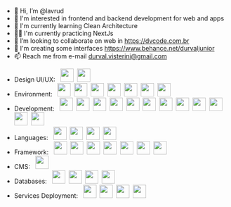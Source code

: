 - 👋 Hi, I’m @lavrud
- 👀 I'm interested in frontend and backend development for web and apps
- 🌱 I'm currently learning Clean Architecture
- 💪🏻 I'm currently practicing NextJs
- 💞️ I’m looking to collaborate on web in https://dvcode.com.br
- 🎨 I'm creating some interfaces https://www.behance.net/durvaljunior
- 📫 Reach me from e-mail durval.visterini@gmail.com
<!---
lavrud/lavrud is a ✨ special ✨ repository because its `README.md` (this file) appears on your GitHub profile.
You can click the Preview link to take a look at your changes.
--->
<!--<div align="left">
  <img height="180em" src="https://github-readme-stats.vercel.app/api/top-langs/?username=lavrud&layout=compact&langs_count=12&hide_border=enabled&theme=tokyonight"/>
  <img height="180em" src="https://github-readme-stats.vercel.app/api?username=lavrud&layout=compact&show_icons=true&hide_border=enable&include_all_commits=true&count_private=true&theme=tokyonight"/>
</div>-->

  * Design UI/UX: &nbsp;
  <img height="30em" src="https://cdn.jsdelivr.net/gh/devicons/devicon/icons/figma/figma-original.svg" />&nbsp;
  <img height="30em" src="https://cdn.jsdelivr.net/gh/devicons/devicon/icons/xd/xd-plain.svg" />&nbsp;
  * Environment: &nbsp;
  <img height="30em" src="https://cdn.jsdelivr.net/gh/devicons/devicon/icons/vscode/vscode-original.svg" />&nbsp;
  <img height="30em" src="https://cdn.jsdelivr.net/gh/devicons/devicon/icons/ubuntu/ubuntu-original.svg" />&nbsp;
  <img height="30em" src="https://cdn.jsdelivr.net/gh/devicons/devicon/icons/npm/npm-original-wordmark.svg" />&nbsp;
  <img height="30em" src="https://cdn.jsdelivr.net/gh/devicons/devicon/icons/yarn/yarn-original.svg" />&nbsp;
  <img height="30em" src="https://cdn.jsdelivr.net/gh/devicons/devicon/icons/git/git-plain.svg" />&nbsp;
  <img height="30em" src="https://cdn.jsdelivr.net/gh/devicons/devicon/icons/docker/docker-original.svg" />&nbsp;
  <img height="30em" src="https://cdn.jsdelivr.net/gh/devicons/devicon@latest/icons/kubernetes/kubernetes-original.svg" />&nbsp;
  * Development: &nbsp;
  <img height="30em" src="https://cdn.jsdelivr.net/gh/devicons/devicon/icons/sass/sass-original.svg" />&nbsp;
  <img height="30em" src="https://cdn.jsdelivr.net/gh/devicons/devicon/icons/gulp/gulp-plain.svg" />&nbsp;
  <img height="30em" src="https://cdn.jsdelivr.net/gh/devicons/devicon/icons/composer/composer-original.svg" />&nbsp;
  <img height="30em" src="https://cdn.jsdelivr.net/gh/devicons/devicon/icons/html5/html5-original.svg" />&nbsp;
  <img height="30em" src="https://cdn.jsdelivr.net/gh/devicons/devicon/icons/css3/css3-original.svg" />&nbsp;
  <img height="30em" src="https://cdn.jsdelivr.net/gh/devicons/devicon/icons/react/react-original-wordmark.svg" />&nbsp;
  <img height="30em" src="https://cdn.jsdelivr.net/gh/devicons/devicon@latest/icons/vuejs/vuejs-original.svg" />&nbsp;
  <img height="30em" src="https://cdn.jsdelivr.net/gh/devicons/devicon@latest/icons/angular/angular-original.svg" />&nbsp;
  <img height="30em" src="https://cdn.jsdelivr.net/gh/devicons/devicon/icons/webpack/webpack-original.svg" />&nbsp;
  <img height="30em" src="https://cdn.jsdelivr.net/gh/devicons/devicon/icons/jquery/jquery-plain.svg" />&nbsp;
  <img height="30em" src="https://cdn.jsdelivr.net/gh/devicons/devicon/icons/jamstack/jamstack-original.svg" />&nbsp;
  <img height="30em" src="https://cdn.jsdelivr.net/gh/devicons/devicon/icons/graphql/graphql-plain.svg" />&nbsp;
  * Languages: &nbsp;
  <img height="30em" src="https://cdn.jsdelivr.net/gh/devicons/devicon/icons/csharp/csharp-original.svg" />&nbsp;
  <img height="30em" src="https://cdn.jsdelivr.net/gh/devicons/devicon/icons/javascript/javascript-original.svg" />&nbsp;
  <img height="30em" src="https://cdn.jsdelivr.net/gh/devicons/devicon/icons/typescript/typescript-original.svg" />&nbsp; 
  <img height="30em" src="https://cdn.jsdelivr.net/gh/devicons/devicon/icons/php/php-original.svg" />&nbsp;
  * Framework: &nbsp;
  <img height="30em" src="https://cdn.jsdelivr.net/gh/devicons/devicon/icons/dotnetcore/dotnetcore-original.svg" />&nbsp;
  <img height="30em" src="https://cdn.jsdelivr.net/gh/devicons/devicon/icons/bootstrap/bootstrap-original.svg" />&nbsp;
  <img height="30em" src="https://cdn.jsdelivr.net/gh/devicons/devicon/icons/tailwindcss/tailwindcss-original.svg" />&nbsp;
  <img height="30em" src="https://cdn.jsdelivr.net/gh/devicons/devicon/icons/nodejs/nodejs-original.svg" />&nbsp;
  <img height="30em" src="https://cdn.jsdelivr.net/gh/devicons/devicon/icons/nestjs/nestjs-original.svg" />&nbsp;
  <img height="30em" src="https://cdn.jsdelivr.net/gh/devicons/devicon/icons/nextjs/nextjs-original.svg" />&nbsp; 
  <img height="30em" src="https://cdn.jsdelivr.net/gh/devicons/devicon@latest/icons/express/express-original.svg" />&nbsp;
  * CMS: &nbsp;
  <img height="30em" src="https://cdn.jsdelivr.net/gh/devicons/devicon/icons/wordpress/wordpress-original.svg" />&nbsp;
  * Databases: &nbsp;
  <img height="30em" src="https://cdn.jsdelivr.net/gh/devicons/devicon/icons/mysql/mysql-original.svg" />&nbsp;
  <img height="30em" src="https://cdn.jsdelivr.net/gh/devicons/devicon/icons/mongodb/mongodb-plain.svg" />&nbsp;
  <img height="30em" src="https://cdn.jsdelivr.net/gh/devicons/devicon/icons/postgresql/postgresql-plain.svg" />&nbsp;
  <img height="30em" src="https://cdn.jsdelivr.net/gh/devicons/devicon/icons/oracle/oracle-original.svg" />&nbsp; 
  * Services Deployment: &nbsp;
  <img height="30em" src="https://cdn.jsdelivr.net/gh/devicons/devicon/icons/azure/azure-original.svg" />&nbsp;
  <img height="30em" src="https://cdn.jsdelivr.net/gh/devicons/devicon/icons/amazonwebservices/amazonwebservices-plain-wordmark.svg" />&nbsp;
  <img height="30em" src="https://cdn.jsdelivr.net/gh/devicons/devicon/icons/googlecloud/googlecloud-original.svg" />&nbsp;
  <img height="30em" src="https://cdn.jsdelivr.net/gh/devicons/devicon/icons/firebase/firebase-plain.svg" />&nbsp;

